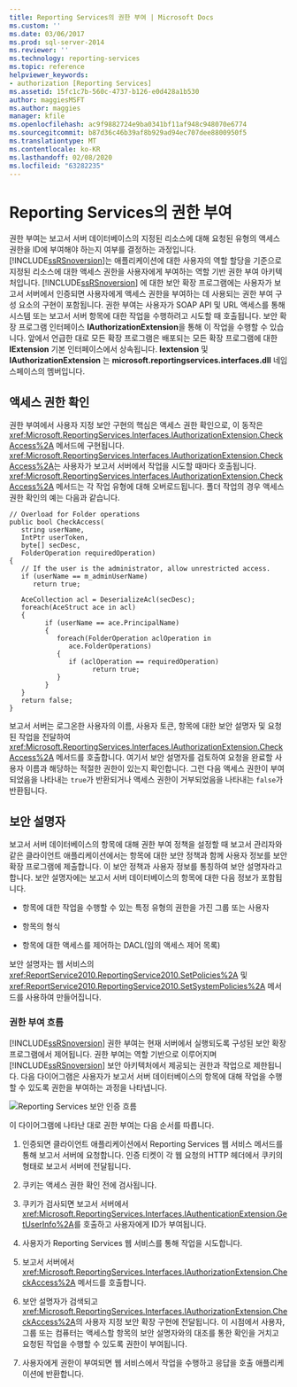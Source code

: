 ```yaml
---
title: Reporting Services의 권한 부여 | Microsoft Docs
ms.custom: ''
ms.date: 03/06/2017
ms.prod: sql-server-2014
ms.reviewer: ''
ms.technology: reporting-services
ms.topic: reference
helpviewer_keywords:
- authorization [Reporting Services]
ms.assetid: 15fc1c7b-560c-4737-b126-e0d428a1b530
author: maggiesMSFT
ms.author: maggies
manager: kfile
ms.openlocfilehash: ac9f9882724e9ba0341bf11af948c948070e6774
ms.sourcegitcommit: b87d36c46b39af8b929ad94ec707dee8800950f5
ms.translationtype: MT
ms.contentlocale: ko-KR
ms.lasthandoff: 02/08/2020
ms.locfileid: "63282235"
---
```

# <a name="authorization-in-reporting-services"></a>Reporting Services의 권한 부여
  권한 부여는 보고서 서버 데이터베이스의 지정된 리소스에 대해 요청된 유형의 액세스 권한을 ID에 부여해야 하는지 여부를 결정하는 과정입니다. 
  [!INCLUDE[ssRSnoversion](../../../includes/ssrsnoversion-md.md)]는 애플리케이션에 대한 사용자의 역할 할당을 기준으로 지정된 리소스에 대한 액세스 권한을 사용자에게 부여하는 역할 기반 권한 부여 아키텍처입니다. 
  [!INCLUDE[ssRSnoversion](../../../includes/ssrsnoversion-md.md)] 에 대한 보안 확장 프로그램에는 사용자가 보고서 서버에서 인증되면 사용자에게 액세스 권한을 부여하는 데 사용되는 권한 부여 구성 요소의 구현이 포함됩니다. 권한 부여는 사용자가 SOAP API 및 URL 액세스를 통해 시스템 또는 보고서 서버 항목에 대한 작업을 수행하려고 시도할 때 호출됩니다. 보안 확장 프로그램 인터페이스 **IAuthorizationExtension**을 통해 이 작업을 수행할 수 있습니다. 앞에서 언급한 대로 모든 확장 프로그램은 배포되는 모든 확장 프로그램에 대한 **IExtension** 기본 인터페이스에서 상속됩니다. **Iextension** 및 **IAuthorizationExtension** 는 **microsoft.reportingservices.interfaces.dll** 네임 스페이스의 멤버입니다.  
  
## <a name="checking-access"></a>액세스 권한 확인  
 권한 부여에서 사용자 지정 보안 구현의 핵심은 액세스 권한 확인으로, 이 동작은 <xref:Microsoft.ReportingServices.Interfaces.IAuthorizationExtension.CheckAccess%2A> 메서드에 구현됩니다. 
  <xref:Microsoft.ReportingServices.Interfaces.IAuthorizationExtension.CheckAccess%2A>는 사용자가 보고서 서버에서 작업을 시도할 때마다 호출됩니다. 
  <xref:Microsoft.ReportingServices.Interfaces.IAuthorizationExtension.CheckAccess%2A> 메서드는 각 작업 유형에 대해 오버로드됩니다. 폴더 작업의 경우 액세스 권한 확인의 예는 다음과 같습니다.  
  
```  
// Overload for Folder operations  
public bool CheckAccess(  
   string userName,   
   IntPtr userToken,   
   byte[] secDesc,   
   FolderOperation requiredOperation)  
{  
   // If the user is the administrator, allow unrestricted access.  
   if (userName == m_adminUserName)   
      return true;  
  
   AceCollection acl = DeserializeAcl(secDesc);  
   foreach(AceStruct ace in acl)  
   {  
         if (userName == ace.PrincipalName)  
         {  
            foreach(FolderOperation aclOperation in   
               ace.FolderOperations)  
            {  
               if (aclOperation == requiredOperation)  
                     return true;  
            }  
         }  
   }  
   return false;  
}  
```  
  
 보고서 서버는 로그온한 사용자의 이름, 사용자 토큰, 항목에 대한 보안 설명자 및 요청된 작업을 전달하여 <xref:Microsoft.ReportingServices.Interfaces.IAuthorizationExtension.CheckAccess%2A> 메서드를 호출합니다. 여기서 보안 설명자를 검토하여 요청을 완료할 사용자 이름과 해당하는 적절한 권한이 있는지 확인합니다. 그런 다음 액세스 권한이 부여되었음을 나타내는 `true`가 반환되거나 액세스 권한이 거부되었음을 나타내는 `false`가 반환됩니다.  
  
## <a name="security-descriptors"></a>보안 설명자  
 보고서 서버 데이터베이스의 항목에 대해 권한 부여 정책을 설정할 때 보고서 관리자와 같은 클라이언트 애플리케이션에서는 항목에 대한 보안 정책과 함께 사용자 정보를 보안 확장 프로그램에 제출합니다. 이 보안 정책과 사용자 정보를 통칭하여 보안 설명자라고 합니다. 보안 설명자에는 보고서 서버 데이터베이스의 항목에 대한 다음 정보가 포함됩니다.  
  
-   항목에 대한 작업을 수행할 수 있는 특정 유형의 권한을 가진 그룹 또는 사용자  
  
-   항목의 형식  
  
-   항목에 대한 액세스를 제어하는 DACL(임의 액세스 제어 목록)  
  
 보안 설명자는 웹 서비스의 <xref:ReportService2010.ReportingService2010.SetPolicies%2A> 및 <xref:ReportService2010.ReportingService2010.SetSystemPolicies%2A> 메서드를 사용하여 만들어집니다.  
  
### <a name="authorization-flow"></a>권한 부여 흐름  
 
  [!INCLUDE[ssRSnoversion](../../../includes/ssrsnoversion-md.md)] 권한 부여는 현재 서버에서 실행되도록 구성된 보안 확장 프로그램에서 제어됩니다. 권한 부여는 역할 기반으로 이루어지며 [!INCLUDE[ssRSnoversion](../../../includes/ssrsnoversion-md.md)] 보안 아키텍처에서 제공되는 권한과 작업으로 제한됩니다. 다음 다이어그램은 사용자가 보고서 서버 데이터베이스의 항목에 대해 작업을 수행할 수 있도록 권한을 부여하는 과정을 나타냅니다.  
  
 ![Reporting Services 보안 인증 흐름](../../media/rosettasecurityextensionauthorizationflow.gif "Reporting Services 보안 인증 흐름")  
  
 이 다이어그램에 나타난 대로 권한 부여는 다음 순서를 따릅니다.  
  
1.  인증되면 클라이언트 애플리케이션에서 Reporting Services 웹 서비스 메서드를 통해 보고서 서버에 요청합니다. 인증 티켓이 각 웹 요청의 HTTP 헤더에서 쿠키의 형태로 보고서 서버에 전달됩니다.  
  
2.  쿠키는 액세스 권한 확인 전에 검사됩니다.  
  
3.  쿠키가 검사되면 보고서 서버에서 <xref:Microsoft.ReportingServices.Interfaces.IAuthenticationExtension.GetUserInfo%2A>를 호출하고 사용자에게 ID가 부여됩니다.  
  
4.  사용자가 Reporting Services 웹 서비스를 통해 작업을 시도합니다.  
  
5.  보고서 서버에서 <xref:Microsoft.ReportingServices.Interfaces.IAuthorizationExtension.CheckAccess%2A> 메서드를 호출합니다.  
  
6.  보안 설명자가 검색되고 <xref:Microsoft.ReportingServices.Interfaces.IAuthorizationExtension.CheckAccess%2A>의 사용자 지정 보안 확장 구현에 전달됩니다. 이 시점에서 사용자, 그룹 또는 컴퓨터는 액세스할 항목의 보안 설명자와의 대조를 통한 확인을 거치고 요청된 작업을 수행할 수 있도록 권한이 부여됩니다.  
  
7.  사용자에게 권한이 부여되면 웹 서비스에서 작업을 수행하고 응답을 호출 애플리케이션에 반환합니다.  
  
  
